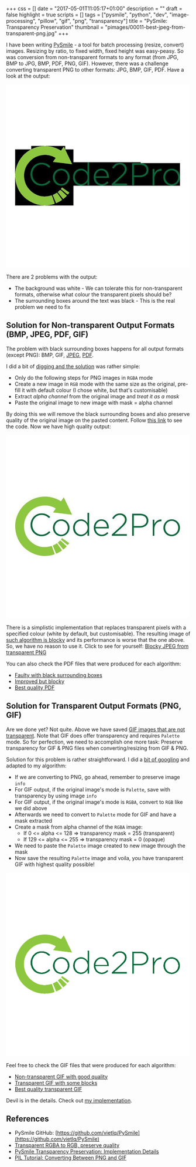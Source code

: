 +++
css = []
date = "2017-05-01T11:05:17+01:00"
description = ""
draft = false
highlight = true
scripts = []
tags = ["pysmile", "python", "dev", "image-processing", "pillow", "gif", "png", "transparency"]
title = "PySmile: Transparency Preservation"
thumbnail = "pimages/00011-best-jpeg-from-transparent-png.jpg"
+++

I have been writing [PySmile](https://github.com/vietlq/PySmile) - a tool for batch processing (resize, convert) images. Resizing by ratio, to fixed width, fixed height was easy-peasy. So was conversion from non-transparent formats to any format (from JPG, BMP to JPG, BMP, PDF, PNG, GIF). However, there was a challenge converting transparent PNG to other formats: JPG, BMP, GIF, PDF. Have a look at the output:

![Bad JPEG from transparent PNG](/pimages/00007-bad-jpeg-from-transparent-png.jpg)

There are 2 problems with the output:

* The background was white - We can tolerate this for non-transparent formats, otherwise what colour the transparent pixels should be?
* The surrounding boxes around the text was black - This is the real problem we need to fix

## Solution for Non-transparent Output Formats (BMP, JPEG, PDF, GIF)

The problem with black surrounding boxes happens for all output formats (except PNG): BMP, GIF, [JPEG](/pimages/00007-bad-jpeg-from-transparent-png.jpg), [PDF](/pimages/00008-bad-pdf-from-transparent-png.pdf).

I did a bit of [digging and the solution](http://stackoverflow.com/a/9459208/284318) was rather simple:

* Only do the following steps for PNG images in `RGBA` mode
* Create a new image in `RGB` mode with the same size as the original, pre-fill it with default colour (I chose white, but that's customisable)
* Extract *alpha channel* from the original image and *treat it as a mask*
* Paste the original image to new image with mask = alpha channel

By doing this we will remove the black surrounding boxes and also preserve quality of the original image on the pasted content. Follow [this link](https://gist.github.com/vietlq/475f156b0fef3eae337dffa0eb04441a#file-pure_pil_alpha_to_color_v2-py) to see the code. Now we have high quality output:

![Best JPEG from transparent PNG](/pimages/00011-best-jpeg-from-transparent-png.jpg)

There is a simplistic implementation that replaces transparent pixels with a specified colour (white by default, but customisable). The resulting image of [such algorithm is blocky](https://gist.github.com/vietlq/475f156b0fef3eae337dffa0eb04441a#file-alpha_to_color-py) and its performance is worse that the one above. So, we have no reason to use it. Click to see for yourself: [Blocky JPEG from transparent PNG](/pimages/00009-improved-jpeg-from-transparent-png.jpg)

You can also check the PDF files that were produced for each algorithm:

* [Faulty with black surrounding boxes](/pimages/00008-bad-pdf-from-transparent-png.pdf)
* [Improved but blocky](/pimages/00010-improved-pdf-from-transparent-png.pdf)
* [Best quality PDF](/pimages/00012-best-pdf-from-transparent-png.pdf)

## Solution for Transparent Output Formats (PNG, GIF)

Are we done yet? Not quite. Above we have saved [GIF images that are not transparent](/pimages/00013-better-gif-non-transparent.gif). Note that GIF does offer transparency and requires `Palette` mode. So for perfection, we need to accomplish one more task: Preserve transparency for GIF & PNG files when converting/resizing from GIF & PNG.

Solution for this problem is rather straightforward. I did a [bit of googling](http://www.pythonclub.org/modules/pil/convert-png-gif) and adapted to my algorithm:

* If we are converting to PNG, go ahead, remember to preserve image `info`
* For GIF output, if the original image's mode is `Palette`, save with transparency by using image `info`
* For GIF output, if the original image's mode is `RGBA`, convert to `RGB` like we did above
* Afterwards we need to convert to `Palette` mode for GIF and have a mask extracted
* Create a mask from alpha channel of the `RGBA` image:
  * If 0 <= alpha <= 128 => transparency mask = 255 (transparent)
  * If 129 <= alpha <= 255 => transparency mask = 0 (opaque)
* We need to paste the `Palette` image created to new image through the mask
* Now save the resulting `Palette` image and voila, you have transparent GIF with highest quality possible!

![Best quality transparent GIF](/pimages/00017-best-gif-transparent-half.gif)

Feel free to check the GIF files that were produced for each algorithm:

* [Non-transparent GIF with good quality](/pimages/00013-better-gif-non-transparent.gif)
* [Transparent GIF with some blocks](/pimages/00014-worse-gif-transparent.gif)
* [Best quality transparent GIF](/pimages/00015-best-gif-transparent.gif)

Devil is in the details. Check out [my implementation](https://gist.github.com/vietlq/475f156b0fef3eae337dffa0eb04441a#file-convert_to_palette-py).

## References

* PySmile GitHub: [https://github.com/vietlq/PySmile](https://github.com/vietlq/PySmile)
* [Transparent RGBA to RGB, preserve quality](http://stackoverflow.com/a/9459208/284318)
* [PySmile Transparency Preservation: Implementation Details](https://gist.github.com/vietlq/475f156b0fef3eae337dffa0eb04441a)
* [PIL Tutorial: Converting Between PNG and GIF](http://www.pythonclub.org/modules/pil/convert-png-gif)
